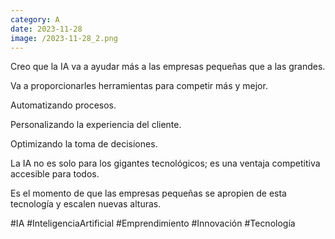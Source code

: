 ```yaml
--- 
category: A 
date: 2023-11-28 
image: /2023-11-28_2.png 
--- 
```


Creo que la IA va a ayudar más a las empresas pequeñas que a las grandes. 

Va a proporcionarles herramientas para competir más y mejor.

Automatizando procesos.

Personalizando la experiencia del cliente.

Optimizando la toma de decisiones.

La IA no es solo para los gigantes tecnológicos; es una ventaja competitiva accesible para todos. 

Es el momento de que las empresas pequeñas se apropien de esta tecnología y escalen nuevas alturas.

#IA #InteligenciaArtificial #Emprendimiento #Innovación #Tecnología